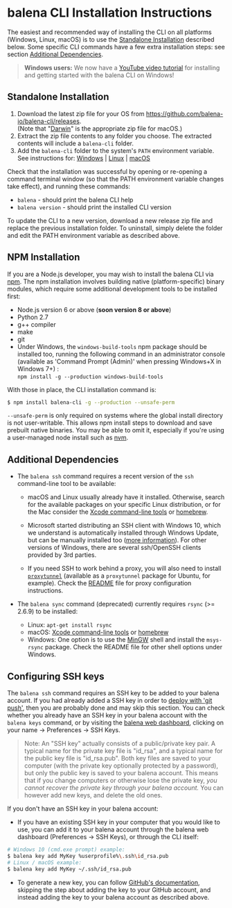 # balena CLI Installation Instructions

The easiest and recommended way of installing the CLI on all platforms (Windows, Linux, macOS) is
to use the [Standalone Installation](#standalone-installation) described below. Some specific CLI
commands have a few extra installation steps: see section [Additional Dependencies](#additional-dependencies).

> **Windows users:** We now have a [YouTube video tutorial](https://www.youtube.com/watch?v=j3JoA1EINUA)
for installing and getting started with the balena CLI on Windows!

## Standalone Installation

1. Download the latest zip file for your OS from https://github.com/balena-io/balena-cli/releases.  
   (Note that "[Darwin](https://en.wikipedia.org/wiki/Darwin_(operating_system))" is the
   appropriate zip file for macOS.)
2. Extract the zip file contents to any folder you choose. The extracted contents will include a
   `balena-cli` folder.
3. Add the `balena-cli` folder to the system's `PATH` environment variable. See instructions for:
   [Windows](https://www.computerhope.com/issues/ch000549.htm) |
   [Linux](https://stackoverflow.com/questions/14637979/how-to-permanently-set-path-on-linux-unix) |
   [macOS](https://www.architectryan.com/2012/10/02/add-to-the-path-on-mac-os-x-mountain-lion/#.Uydjga1dXDg)

Check that the installation was successful by opening or re-opening a command terminal window
(so that the PATH environment variable changes take effect), and running these commands:

* `balena` - should print the balena CLI help
* `balena version` - should print the installed CLI version

To update the CLI to a new version, download a new release zip file and replace the previous
installation folder. To uninstall, simply delete the folder and edit the PATH environment variable
as described above.

## NPM Installation

If you are a Node.js developer, you may wish to install the balena CLI via [npm](https://www.npmjs.com).
The npm installation involves building native (platform-specific) binary modules, which require
some additional development tools to be installed first:

* Node.js version 6 or above (**soon version 8 or above**)
* Python 2.7
* g++ compiler
* make
* git
* Under Windows, the `windows-build-tools` npm package should be installed too, running the
  following command in an administrator console (available as 'Command Prompt (Admin)' when
  pressing Windows+X in Windows 7+) :  
  `npm install -g --production windows-build-tools`

With those in place, the CLI installation command is:

```sh
$ npm install balena-cli -g --production --unsafe-perm
```

`--unsafe-perm` is only required on systems where the global install directory is not user-writable.
This allows npm install steps to download and save prebuilt native binaries. You may be able to omit it,
especially if you're using a user-managed node install such as [nvm](https://github.com/creationix/nvm).

## Additional Dependencies

* The `balena ssh` command requires a recent version of the `ssh` command-line tool to be available:
  * macOS and Linux usually already have it installed. Otherwise, search for the available packages
    on your specific Linux distribution, or for the Mac consider the [Xcode command-line
    tools](https://developer.apple.com/xcode/features/) or [homebrew](https://brew.sh/).

  * Microsoft started distributing an SSH client with Windows 10, which we understand is
    automatically installed through Windows Update, but can be manually installed too
    ([more information](https://docs.microsoft.com/en-us/windows-server/administration/openssh/openssh_install_firstuse)).
    For other versions of Windows, there are several ssh/OpenSSH clients provided by 3rd parties.

  * If you need SSH to work behind a proxy, you will also need to install
    [`proxytunnel`](http://proxytunnel.sourceforge.net/) (available as a `proxytunnel` package
    for Ubuntu, for example).
    Check the [README](https://github.com/balena-io/balena-cli/blob/master/README.md) file
    for proxy configuration instructions.

* The `balena sync` command (deprecated) currently requires `rsync` (>= 2.6.9) to be installed:
  * Linux: `apt-get install rsync`
  * macOS: [Xcode command-line tools](https://developer.apple.com/xcode/features/) or [homebrew](https://brew.sh/)
  * Windows: One option is to use the [MinGW](http://www.mingw.org) shell and install the
    `msys-rsync` package. Check the README file for other shell options under Windows.

## Configuring SSH keys

The `balena ssh` command requires an SSH key to be added to your balena account. If you had
already added a SSH key in order to [deploy with 'git push'](https://www.balena.io/docs/learn/getting-started/raspberrypi3/nodejs/#adding-an-ssh-key),
then you are probably done and may skip this section. You can check whether you already have
an SSH key in your balena account with the `balena keys` command, or by visiting the
[balena web dashboard](https://dashboard.balena-cloud.com/), clicking on your name -> Preferences
-> SSH Keys.

> Note: An "SSH key" actually consists of a public/private key pair. A typical name for the private
> key file is "id_rsa", and a typical name for the public key file is "id_rsa.pub". Both key files
> are saved to your computer (with the private key optionally protected by a password), but only
> the public key is saved to your balena account. This means that if you change computers or
> otherwise lose the private key, _you cannot recover the private key through your balena account._
> You can however add new keys, and delete the old ones.

If you don't have an SSH key in your balena account:

* If you have an existing SSH key in your computer that you would like to use, you can add it
  to your balena account through the balena web dashboard (Preferences -> SSH Keys), or through
  the CLI itself:

```bash
# Windows 10 (cmd.exe prompt) example:
$ balena key add MyKey %userprofile%\.ssh\id_rsa.pub
# Linux / macOS example:
$ balena key add MyKey ~/.ssh/id_rsa.pub
```

* To generate a new key, you can follow [GitHub's documentation](https://help.github.com/en/articles/generating-a-new-ssh-key-and-adding-it-to-the-ssh-agent),
  skipping the step about adding the key to your GitHub account, and instead adding the key to
  your balena account as described above.
